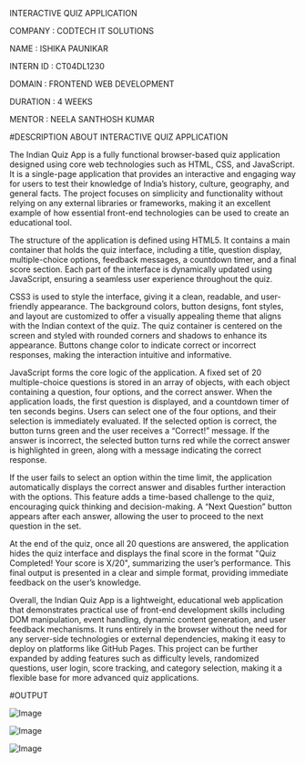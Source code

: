 INTERACTIVE QUIZ APPLICATION

COMPANY : CODTECH IT SOLUTIONS

NAME : ISHIKA PAUNIKAR

INTERN ID : CT04DL1230

DOMAIN : FRONTEND WEB DEVELOPMENT

DURATION : 4 WEEKS

MENTOR : NEELA SANTHOSH KUMAR

#DESCRIPTION ABOUT INTERACTIVE QUIZ APPLICATION

The Indian Quiz App is a fully functional browser-based quiz application designed using core web technologies such as HTML, CSS, and JavaScript. It is a single-page application that provides an interactive and engaging way for users to test their knowledge of India’s history, culture, geography, and general facts. The project focuses on simplicity and functionality without relying on any external libraries or frameworks, making it an excellent example of how essential front-end technologies can be used to create an educational tool.

The structure of the application is defined using HTML5. It contains a main container that holds the quiz interface, including a title, question display, multiple-choice options, feedback messages, a countdown timer, and a final score section. Each part of the interface is dynamically updated using JavaScript, ensuring a seamless user experience throughout the quiz.

CSS3 is used to style the interface, giving it a clean, readable, and user-friendly appearance. The background colors, button designs, font styles, and layout are customized to offer a visually appealing theme that aligns with the Indian context of the quiz. The quiz container is centered on the screen and styled with rounded corners and shadows to enhance its appearance. Buttons change color to indicate correct or incorrect responses, making the interaction intuitive and informative.

JavaScript forms the core logic of the application. A fixed set of 20 multiple-choice questions is stored in an array of objects, with each object containing a question, four options, and the correct answer. When the application loads, the first question is displayed, and a countdown timer of ten seconds begins. Users can select one of the four options, and their selection is immediately evaluated. If the selected option is correct, the button turns green and the user receives a “Correct!” message. If the answer is incorrect, the selected button turns red while the correct answer is highlighted in green, along with a message indicating the correct response.

If the user fails to select an option within the time limit, the application automatically displays the correct answer and disables further interaction with the options. This feature adds a time-based challenge to the quiz, encouraging quick thinking and decision-making. A “Next Question” button appears after each answer, allowing the user to proceed to the next question in the set.

At the end of the quiz, once all 20 questions are answered, the application hides the quiz interface and displays the final score in the format "Quiz Completed! Your score is X/20", summarizing the user’s performance. This final output is presented in a clear and simple format, providing immediate feedback on the user’s knowledge.

Overall, the Indian Quiz App is a lightweight, educational web application that demonstrates practical use of front-end development skills including DOM manipulation, event handling, dynamic content generation, and user feedback mechanisms. It runs entirely in the browser without the need for any server-side technologies or external dependencies, making it easy to deploy on platforms like GitHub Pages. This project can be further expanded by adding features such as difficulty levels, randomized questions, user login, score tracking, and category selection, making it a flexible base for more advanced quiz applications.

#OUTPUT

![Image](https://github.com/user-attachments/assets/3dc616e7-b4d0-440f-983b-2700b0f9c3eb)

![Image](https://github.com/user-attachments/assets/dcdc5c2c-47b8-414b-a676-2fd12e507eba)

![Image](https://github.com/user-attachments/assets/8cca2abf-878b-4093-823e-b2047c85a0c1)
















